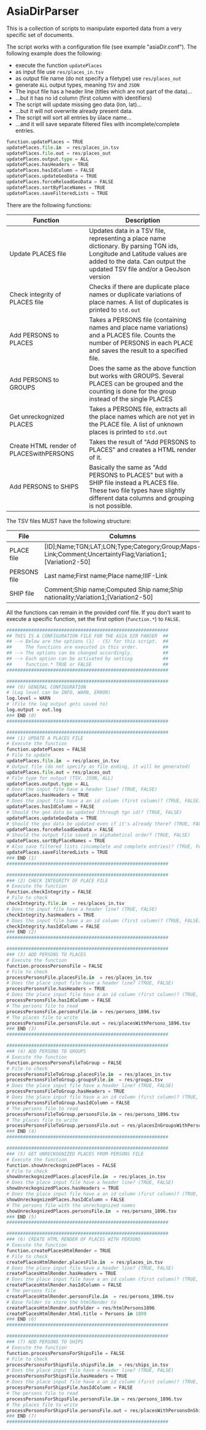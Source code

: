 # AsiaDirParser

This is a collection of scripts to manipulate exported data from a very specific set of documents.

The script works with a configuration file (see example "asiaDir.conf"). The following example does the following:
* execute the function `updatePlaces`
* as input file use `res/places_in.tsv`
* as output file name (do not specify a filetype) use `res/places_out`
* generate `ALL` output types, meaning `TSV` and `JSON`
* The input file has a header line (titles which are not part of the data)...
* ...but it has no id column (first column with identifiers)
* The script will update missing geo data (lon, lat)...
* ...but it will not overwrite already present data.
* The script will sort all entries by ülace name...
* ...and it will save separate filtered files with incomplete/complete entries. 

```python
function.updatePlaces = TRUE
updatePlaces.file.in  = res/places_in.tsv
updatePlaces.file.out = res/places_out
updatePlaces.output.type = ALL
updatePlaces.hasHeaders = TRUE
updatePlaces.hasIdColumn = FALSE
updatePlaces.updateGeoData = TRUE
updatePlaces.forceReloadGeoData = FALSE
updatePlaces.sortByPlaceNames = TRUE
updatePlaces.saveFilteredLists = TRUE
```

There are the following functions:

| Function | Description|
| --------------------------------------- |------------- |
| Update PLACES file                      | Updates data in a TSV file, representing a place name dictionary. By parsing TGN ids, Longitude and Latitude values are added to the data. Can output the updated TSV file and/or a GeoJson version | 
| Check integrity of PLACES file          | Checks if there are duplicate place names or duplicate variations of place names. A list of duplicates is printed to `std.out` |
| Add PERSONS to PLACES                   | Takes a PERSONS file (containing names and place name variations) and a PLACES file. Counts the number of PERSONS in each PLACE and saves the result to a specified file. |
| Add PERSONS to GROUPS                   | Does the same as the above function but works with GROUPS. Several PLACES can be grouped and the counting is done for the group instead of the single PLACES |
| Get unreckognized PLACES                | Takes a PERSONS file, extracts all the place names which are not yet in the PLACE file. A list of unknown places is printed to `std.out` |
| Create HTML render of PLACESwithPERSONS | Takes the result of "Add PERSONS to PLACES" and creates a HTML render of it. |
| Add PERSONS to SHIPS                    | Basically the same as "Add PERSONS to PLACES" but with a SHIP file instead a PLACES file. These two file types have slightly different data columns and grouping is not possible.


The TSV files MUST have the following structure:

| File | Columns |
| ---- |------------- |
| PLACE file | [ID];Name;TGN;LAT;LON;Type;Category;Group;Maps-Link;Comment;UncertaintyFlag;Variation1;[Variation2-50] |
| PERSONS file | Last name;First name;Place name;IIIF-Link |
| SHIP file | Comment;Ship name;Computed Ship name;Ship nationality;Variation1;[Variation2-50] |


All the functions can remain in the provided conf file. If you don't want to execute a specific function, set the first option (`function.*`) to `FALSE`.

```python
###########################################################
## THIS IS A CONFIGURATION FILE FOR THE ASIA DIR PARSER  ##
## --> Below are the options (1) - (5) for this script.  ##
##     The functions are executed in this order.         ##
## --> The options can be changed accordingly.           ##
## --> Each option can be activated by setting           ##
##     function.* TRUE or FALSE                          ##
###########################################################

###########################################################
### (0) GENERAL CONFIGURATION
# (Log level can be INFO, WARN, ERROR)
log.level = WARN
# (File the log output gets saved to)
log.output = out.log
### END (0)
###########################################################

###########################################################
### (1) UPDATE A PLACES FILE
# Execute the function
function.updatePlaces = FALSE
# File to update
updatePlaces.file.in  = res/places_in.tsv
# Output file (do not specify an file ending, it will be generated)
updatePlaces.file.out = res/places_out
# File type for output (TSV, JSON, ALL)
updatePlaces.output.type = ALL
# Does the input file have a header line? (TRUE, FALSE)
updatePlaces.hasHeaders = TRUE
# Does the input file have a an id column (first column)? (TRUE, FALSE)
updatePlaces.hasIdColumn = FALSE
# Should the geo data be updated (through tgn id)? (TRUE, FALSE)
updatePlaces.updateGeoData = TRUE
# Should the geo data be updated even if it's already there? (TRUE, FALSE)
updatePlaces.forceReloadGeoData = FALSE
# Should the output file saved in alphabetical order? (TRUE, FALSE)
updatePlaces.sortByPlaceNames = TRUE
# Also save filtered lists (incomplete and complete entries)? (TRUE, FALSE)
updatePlaces.saveFilteredLists = TRUE
### END (1)
###########################################################

###########################################################
### (2) CHECK INTEGRITY OF PLACE FILE
# Execute the function
function.checkIntegrity = FALSE
# File to check
checkIntegrity.file.in  = res/places_in.tsv
# Does the input file have a header line? (TRUE, FALSE)
checkIntegrity.hasHeaders = TRUE
# Does the input file have a an id column (first column)? (TRUE, FALSE)
checkIntegrity.hasIdColumn = FALSE
### END (2)
###########################################################

###########################################################
### (3) ADD PERSONS TO PLACES 
# Execute the function
function.processPersonsFile = FALSE
# File to check
processPersonsFile.placesFile.in  = res/places_in.tsv
# Does the place input file have a header line? (TRUE, FALSE)
processPersonsFile.hasHeaders = TRUE
# Does the place input file have a an id column (first column)? (TRUE, FALSE)
processPersonsFile.hasIdColumn = FALSE
# The persons file to read
processPersonsFile.personsFile.in = res/persons_1896.tsv
# The places file to write
processPersonsFile.personsFile.out = res/placesWithPersons_1896.tsv
### END (3)
###########################################################

###########################################################
### (4) ADD PERSONS TO GROUPS 
# Execute the function
function.processPersonsFileToGroup = FALSE
# File to check
processPersonsFileToGroup.placesFile.in  = res/places_in.tsv
processPersonsFileToGroup.groupsFile.in  = res/groups.tsv
# Does the place input file have a header line? (TRUE, FALSE)
processPersonsFileToGroup.hasHeaders = TRUE
# Does the place input file have a an id column (first column)? (TRUE, FALSE)
processPersonsFileToGroup.hasIdColumn = FALSE
# The persons file to read
processPersonsFileToGroup.personsFile.in = res/persons_1896.tsv
# The places file to write
processPersonsFileToGroup.personsFile.out = res/placesInGroupsWithPersons_1896.tsv
### END (4)
###########################################################

###########################################################
### (5) GET UNRECKOGNIZED PLACES FROM PERSONS FILE 
# Execute the function
function.showUnreckognizedPlaces = FALSE
# File to check
showUnreckognizedPlaces.placesFile.in  = res/places_in.tsv
# Does the place input file have a header line? (TRUE, FALSE)
showUnreckognizedPlaces.hasHeaders = TRUE
# Does the place input file have a an id column (first column)? (TRUE, FALSE)
showUnreckognizedPlaces.hasIdColumn = FALSE
# The persons file with the unreckognized names
showUnreckognizedPlaces.personsFile.in  = res/persons_1896.tsv
### END (5)
###########################################################

###########################################################
### (6) CREATE HTML RENDER OF PLACES WITH PERSONS 
# Execute the function
function.createPlacesHtmlRender = TRUE
# File to check
createPlacesHtmlRender.placesFile.in  = res/places_in.tsv
# Does the place input file have a header line? (TRUE, FALSE)
createPlacesHtmlRender.hasHeaders = TRUE
# Does the place input file have a an id column (first column)? (TRUE, FALSE)
createPlacesHtmlRender.hasIdColumn = FALSE
# The persons file
createPlacesHtmlRender.personsFile.in  = res/persons_1896.tsv
# Base folder to store the htmlRender to
createPlacesHtmlRender.outFolder = res/htmlPersons1896
createPlacesHtmlRender.html.title = Persons in 1899
### END (6)
###########################################################

###########################################################
### (7) ADD PERSONS TO SHIPS
# Execute the function
function.processPersonsForShipsFile = FALSE
# File to check
processPersonsForShipsFile.shipsFile.in  = res/ships_in.tsv
# Does the place input file have a header line? (TRUE, FALSE)
processPersonsForShipsFile.hasHeaders = TRUE
# Does the place input file have a an id column (first column)? (TRUE, FALSE)
processPersonsForShipsFile.hasIdColumn = FALSE
# The persons file to read
processPersonsForShipsFile.personsFile.in = res/persons_1896.tsv
# The places file to write
processPersonsForShipsFile.personsFile.out = res/placesWithPersonsOnShips_1896.tsv
### END (7)
###########################################################
```


